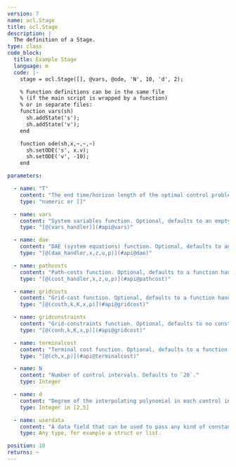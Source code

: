 ```yaml
---
version: 7
name: ocl.Stage
title: ocl.Stage
description: |
  The definition of a Stage.
type: class
code_block:
  title: Example Stage
  language: m
  code: |-
    stage = ocl.Stage([], @vars, @ode, 'N', 10, 'd', 2);

    % Function definitions can be in the same file
    % (if the main script is wrapped by a function)
    % or in separate files:
    function vars(sh)
      sh.addState('s');
      sh.addState('v');
    end

    function ode(sh,x,~,~,~)
      sh.setODE('s', x.v);
      sh.setODE('v', -10);
    end

parameters:

  - name: "T"
    content: "The end time/horizon length of the optimal control problem. If your system equations are expressed as function of an independent variable other than time, `T` represents not the end time but the endpoint of the integration over the independent variable. If you would like to optimize for time, **time optimal control**, pass the empty list `[]`"
    type: "numeric or []"

  - name: vars
    content: "System variables function. Optional, defaults to an empty function handle."
    type: "[@(vars_handler)](#api@vars)"

  - name: dae
    content: "DAE (system equations) function. Optional, defaults to an empty function handle."
    type: "[@(dae_handler,x,z,u,p)](#api@dae)"

  - name: pathcosts
    content: "Path-costs function. Optional, defaults to a function handle returning 0."
    type: "[@(cost_handler,x,z,u,p)](#api@pathcost)"

  - name: gridcosts
    content: "Grid-cost function. Optional, defaults to a function handle returning 0."
    type: "[@(costh,k,K,x,p)](#api@gridcost)"

  - name: gridconstraints
    content: "Grid-constraints function. Optional, defaults to no constraints added."
    type: "[@(conh,k,K,x,p)](#api@gridcost)"

  - name: terminalcost
    content: "Terminal cost function. Optional, defaults to a function handle returning 0."
    type: "[@(ch,x,p)](#api@terminalcost)"

  - name: N
    content: "Number of control intervals. Defaults to `20`."
    type: Integer

  - name: d
    content: "Degree of the interpolating polynomial in each control interval. Defaults to `3`."
    type: Integer in [2,5]

  - name: userdata
    content: "A data field that can be used to pass any kind of constant data to the model functions. The userdata can be accessed by using the `userdata` property of `ocl.Cost`, `ocl.Constraint`, `ocl.DaeHandler`, and `ocl.VarHandler`. Defaults to an empty list."
    type: Any type, for example a struct or list.

position: 10
returns: ~
---
```

